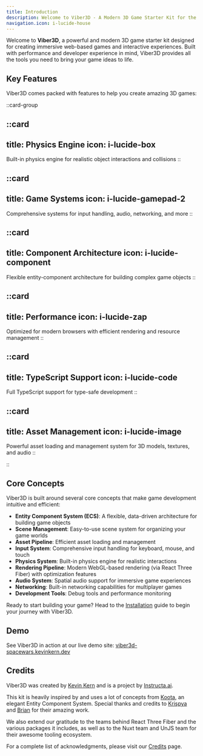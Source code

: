 ```yaml
---
title: Introduction
description: Welcome to Viber3D - A Modern 3D Game Starter Kit for the Web
navigation.icon: i-lucide-house
---
```


Welcome to **Viber3D**, a powerful and modern 3D game starter kit designed for creating immersive web-based games and interactive experiences. Built with performance and developer experience in mind, Viber3D provides all the tools you need to bring your game ideas to life.

## Key Features

Viber3D comes packed with features to help you create amazing 3D games:

::card-group

::card
---
title: Physics Engine
icon: i-lucide-box
---
Built-in physics engine for realistic object interactions and collisions
::

::card
---
title: Game Systems
icon: i-lucide-gamepad-2
---
Comprehensive systems for input handling, audio, networking, and more
::

::card
---
title: Component Architecture
icon: i-lucide-component
---
Flexible entity-component architecture for building complex game objects
::

::card
---
title: Performance
icon: i-lucide-zap
---
Optimized for modern browsers with efficient rendering and resource management
::

::card
---
title: TypeScript Support
icon: i-lucide-code
---
Full TypeScript support for type-safe development
::

::card
---
title: Asset Management
icon: i-lucide-image
---
Powerful asset loading and management system for 3D models, textures, and audio
::

::

## Core Concepts

Viber3D is built around several core concepts that make game development intuitive and efficient:

- **Entity Component System (ECS)**: A flexible, data-driven architecture for building game objects
- **Scene Management**: Easy-to-use scene system for organizing your game worlds
- **Asset Pipeline**: Efficient asset loading and management
- **Input System**: Comprehensive input handling for keyboard, mouse, and touch
- **Physics System**: Built-in physics engine for realistic interactions
- **Rendering Pipeline**: Modern WebGL-based rendering (via React Three Fiber) with optimization features
- **Audio System**: Spatial audio support for immersive game experiences
- **Networking**: Built-in networking capabilities for multiplayer games
- **Development Tools**: Debug tools and performance monitoring

Ready to start building your game? Head to the [Installation](/getting-started/installation) guide to begin your journey with Viber3D.

## Demo

See Viber3D in action at our live demo site: [viber3d-spacewars.kevinkern.dev](https://viber3d-spacewars.kevinkern.dev/)

## Credits

Viber3D was created by [Kevin Kern](https://x.com/kregenrek) and is a project by [Instructa.ai](https://www.instructa.ai/).

This kit is heavily inspired by and uses a lot of concepts from [Koota](https://github.com/krispya/koota), an elegant Entity Component System. Special thanks and credits to [Krispya](https://github.com/krispya) and [Brian](https://github.com/Ctrlmonster) for their amazing work.

We also extend our gratitude to the teams behind React Three Fiber and the various packages it includes, as well as to the Nuxt team and UnJS team for their awesome tooling ecosystem.

For a complete list of acknowledgments, please visit our [Credits](/credits) page.
